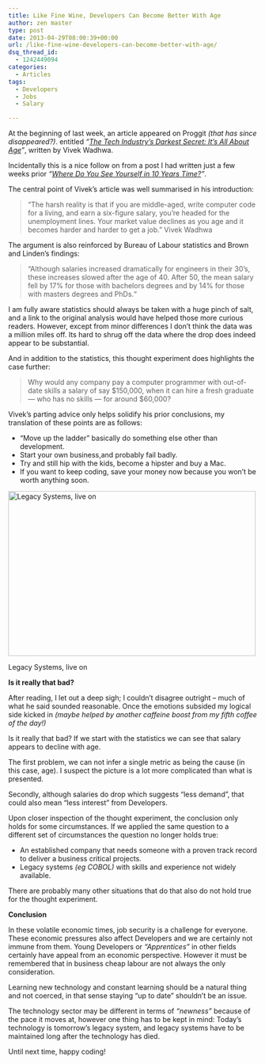 ```yaml
---
title: Like Fine Wine, Developers Can Become Better With Age
author: zen master
type: post
date: 2013-04-29T08:00:39+00:00
url: /like-fine-wine-developers-can-become-better-with-age/
dsq_thread_id:
  - 1242449094
categories:
  - Articles
tags:
  - Developers
  - Jobs
  - Salary

---
```

At the beginning of last week, an article appeared on Proggit _(that has since disappeared?)_. entitled _“<a href="http://www.linkedin.com/today/post/article/20130422020049-8451-the-tech-industry-s-darkest-secret-it-s-all-about-age" target="_blank">The Tech Industry’s Darkest Secret: It’s All About Age</a>”_, written by Vivek Wadhwa.
  
Incidentally this is a nice follow on from a post I had written just a few weeks prior _“<a href="http://www.codingninja.co.uk/where-do-you-see-yourself-in-10-years-time/" target="_blank">Where Do You See Yourself in 10 Years Time?</a>”_.

The central point of Vivek’s article was well summarised in his introduction:

> “The harsh reality is that if you are middle-aged, write computer code for a living, and earn a six-figure salary, you’re headed for the unemployment lines. Your market value declines as you age and it becomes harder and harder to get a job.” Vivek Wadhwa

The argument is also reinforced by Bureau of Labour statistics and Brown and Linden’s findings:

> “Although salaries increased dramatically for engineers in their 30’s, these increases slowed after the age of 40. After 50, the mean salary fell by 17% for those with bachelors degrees and by 14% for those with masters degrees and PhDs.“

I am fully aware statistics should always be taken with a huge pinch of salt, and a link to the original analysis would have helped those more curious readers. However, except from minor differences I don’t think the data was a million miles off. Its hard to shrug off the data where the drop does indeed appear to be substantial.

And in addition to the statistics, this thought experiment does highlights the case further:

> Why would any company pay a computer programmer with out-of-date skills a salary of say $150,000, when it can hire a fresh graduate — who has no skills — for around $60,000?

Vivek’s parting advice only helps solidify his prior conclusions, my translation of these points are as follows:

  * “Move up the ladder” basically do something else other than development.
  * Start your own business,and probably fail badly.
  * Try and still hip with the kids, become a hipster and buy a Mac.
  * If you want to keep coding, save your money now because you won’t be worth anything soon.

<div class="wp-caption aligncenter" style="width: 510px">
  <img alt="Legacy Systems, live on" src="http://i.imgur.com/9CrC5Nv.jpg" width="500" height="333" />
  
  <p class="wp-caption-text">
    Legacy Systems, live on
  </p>
</div>

**Is it really that bad?**

After reading, I let out a deep sigh; I couldn&#8217;t disagree outright &#8211; much of what he said sounded reasonable. Once the emotions subsided my logical side kicked in _(maybe helped by another caffeine boost from my fifth coffee of the day!)_

Is it really that bad? If we start with the statistics we can see that salary appears to decline with age.

The first problem, we can not infer a single metric as being the cause (in this case, age). I suspect the picture is a lot more complicated than what is presented.

Secondly, although salaries do drop which suggests “less demand”, that could also mean “less interest” from Developers.

Upon closer inspection of the thought experiment, the conclusion only holds for some circumstances. If we applied the same question to a different set of circumstances the question no longer holds true:

  * An established company that needs someone with a proven track record to deliver a business critical projects.
  * Legacy systems _(eg COBOL)_ with skills and experience not widely available.

There are probably many other situations that do that also do not hold true for the thought experiment.

**Conclusion**

In these volatile economic times, job security is a challenge for everyone. These economic pressures also affect Developers and we are certainly not immune from them. Young Developers or _“Apprentices”_ in other fields certainly have appeal from an economic perspective. However it must be remembered that in business cheap labour are not always the only consideration.

Learning new technology and constant learning should be a natural thing and not coerced, in that sense staying &#8220;up to date&#8221; shouldn&#8217;t be an issue.

The technology sector may be different in terms of _“newness”_ because of the pace it moves at, however one thing has to be kept in mind: Today’s technology is tomorrow&#8217;s legacy system, and legacy systems have to be maintained long after the technology has died.

Until next time, happy coding!